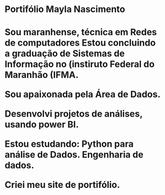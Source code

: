 <h1> Portifólio Mayla Nascimento <h1>

  Sou maranhense, técnica em Redes de computadores
  Estou concluindo a graduação de Sistemas de Informação no (instiruto Federal do Maranhão (IFMA.
  
  Sou apaixonada pela Área de Dados.
  
  
  Desenvolvi projetos de análises, usando power BI.

  Estou estudando:
  Python para análise de Dados.
  Engenharia de dados.
  
  
  Criei meu site de portifólio.
  
